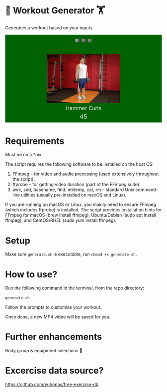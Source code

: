 # 💪 Workout Generator 🏋️

Generates a workout based on your inputs

![Demo](output.gif)

# Requirements

Must be on a \*nix

The script requires the following software to be installed on the host OS:

1. FFmpeg – for video and audio processing (used extensively throughout the script).
2. ffprobe – for getting video duration (part of the FFmpeg suite).
3. awk, sed, basename, find, mktemp, cat, rm – standard Unix command-line utilities (usually pre-installed on macOS and Linux).

If you are running on macOS or Linux, you mainly need to ensure FFmpeg (which includes ffprobe) is installed. The script provides installation hints for FFmpeg for macOS (brew install ffmpeg), Ubuntu/Debian (sudo apt install ffmpeg), and CentOS/RHEL (sudo yum install ffmpeg).

# Setup

Make sure `generate.sh` is executable, run `chmod +x generate.sh`.

# How to use?

Run the following command in the terminal, from the repo directory:

`generate.sh`

Follow the prompts to customise your workout.

Once done, a new MP4 video will be saved for you.

# Further enhancements

Body group & equipment selections 🚀

# Excercise data source?

https://github.com/yuhonas/free-exercise-db

